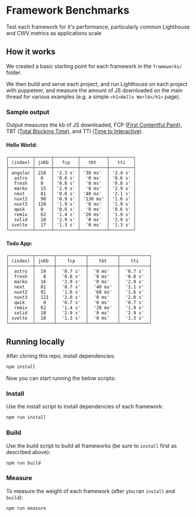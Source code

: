 # Framework Benchmarks

Test each framework for it's performance, particularly common Lighthouse and CWV metrics as applications scale

## How it works

We created a basic starting point for each framework in the `frameworks/` folder.

We then build and serve each project, and run Lighthouse on each project with puppeteer, and measure the amount of JS downloaded on the main thread for various examples (e.g. a simple `<h1>Hello World</h1>` page).

### Sample output

Output measures the kb of JS downloaded, FCP ([First Contentful Paint](https://web.dev/first-contentful-paint/)), TBT ([Total Blocking Time](https://web.dev/tbt/)), and TTI ([Time to Interactive](https://web.dev/interactive/)).

#### Hello World:

```
┌─────────┬──────┬─────────┬──────────┬─────────┐
│ (index) │ jsKb │   fcp   │   tbt    │   tti   │
├─────────┼──────┼─────────┼──────────┼─────────┤
│ angular │ 228  │ '2.3 s' │ '30 ms'  │ '2.4 s' │
│  astro  │  0   │ '0.6 s' │  '0 ms'  │ '0.6 s' │
│  fresh  │  0   │ '0.8 s' │  '0 ms'  │ '0.8 s' │
│  marko  │  15  │ '2.9 s' │  '0 ms'  │ '2.9 s' │
│  next   │  81  │ '0.6 s' │ '40 ms'  │ '2.1 s' │
│  nuxt2  │  90  │ '0.9 s' │ '130 ms' │ '1.6 s' │
│  nuxt3  │ 120  │ '1.9 s' │  '0 ms'  │ '1.9 s' │
│  qwik   │  0   │ '0.6 s' │  '0 ms'  │ '0.6 s' │
│  remix  │  62  │ '1.4 s' │ '20 ms'  │ '1.9 s' │
│  solid  │  18  │ '2.9 s' │  '0 ms'  │ '2.9 s' │
│ svelte  │  17  │ '1.3 s' │  '0 ms'  │ '1.3 s' │
└─────────┴──────┴─────────┴──────────┴─────────┘
```

#### Todo App:

```
┌─────────┬───────┬───────────┬───────────┬───────────┐
│ (index) │ jsKb  │    fcp    │    tbt    │    tti    │
├─────────┼───────┼───────────┼───────────┼───────────┤
│  astro  │  19   │  '0.7 s'  │  '0 ms'   │  '0.7 s'  │
│  fresh  │   8   │  '0.8 s'  │  '0 ms'   │  '0.8 s'  │
│  marko  │  16   │  '2.9 s'  │  '0 ms'   │  '2.9 s'  │
│  next   │  81   │  '0.7 s'  │  '40 ms'  │  '2.1 s'  │
│  nuxt2  │  91   │  '1.0 s'  │  '60 ms'  │  '1.6 s'  │
│  nuxt3  │  121  │  '2.0 s'  │  '0 ms'   │  '2.0 s'  │
│  qwik   │   0   │  '0.7 s'  │  '0 ms'   │  '0.7 s'  │
│  remix  │  62   │  '1.4 s'  │  '20 ms'  │  '1.9 s'  │
│  solid  │  18   │  '2.9 s'  │  '0 ms'   │  '2.9 s'  │
│ svelte  │  18   │  '1.3 s'  │  '0 ms'   │  '1.3 s'  │
└─────────┴───────┴───────────┴───────────┴───────────┘
```

## Running locally

After cloning this repo, install dependencies:

```sh
npm install
```

Now you can start running the below scripts:

### Install

Use the install script to install dependencies of each framework:

```sh
npm run install
```

### Build

Use the build script to build all frameworks (be sure to `install` first as described above):

```sh
npm run build
```

### Measure

To measure the weight of each framework (after you ran `install` and `build`):

```sh
npm run measure
```
